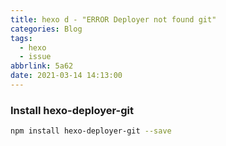 ```yaml
---
title: hexo d - "ERROR Deployer not found git"
categories: Blog
tags:
  - hexo
  - issue
abbrlink: 5a62
date: 2021-03-14 14:13:00
---
```


### Install hexo-deployer-git 
``` bash
npm install hexo-deployer-git --save
```
